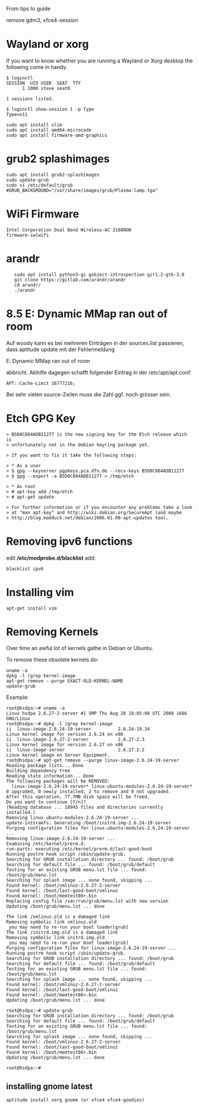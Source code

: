 From tips to guide

remove gdm3, xfce4-session

# Wayland or xorg

If you want to know whether you are running a Wayland or Xorg desktop the following come in handy.

```
$ loginctl
SESSION  UID USER  SEAT  TTY
      1 1000 steve seat0

1 sessions listed.

$ loginctl show-session 1 -p Type
Type=x11
```

```
sudo apt install slim
sudo apt install amd64-microcode
sudo apt install firmware-amd-graphics
```

# grub2 splashimages
```
sudo apt install grub2-splashimages
sudo update-grub
sudo vi /etc/default/grub
#GRUB_BACKGROUND="/usr/share/images/grub/Plasma-lamp.tga"
```

# WiFi Firmware
```
Intel Corporation Dual Band Wireless-AC 3168NGW
firmware-iwlwifi
```

# arandr
```
   sudo apt install python3-gi gobject-introspection gir1.2-gtk-3.0
   git clone https://gitlab.com/arandr/arandr
   cd arandr/
   ./arandr
```

# 8.5 E: Dynamic MMap ran out of room

Auf woody kann es bei mehreren Einträgen in der sources.list passieren, dass
aptitude update mit der Fehlermeldung

E: Dynamic MMap ran out of room

abbricht. Abhilfe dagegen schafft folgender Eintrag in der
/etc/apt/apt.conf:

```
APT::Cache-Limit 16777216;
```

Bei sehr vielen source-Zeilen muss die Zahl ggf. noch grösser sein.

# Etch GPG Key
```
> B5D0C804ADB11277 is the new signing key for the Etch release which is
> unfortunately not in the debian keyring package yet.

> If you want to fix it take the following steps:

> * As a user
> $ gpg --keyserver pgpkeys.pca.dfn.de --recv-keys B5D0C804ADB11277
> $ gpg --export -a B5D0C804ADB11277 > /tmp/etch

> * As root
> # apt-key add /tmp/etch
> # apt-get update

> For further information or if you encounter any problems take a look
> at "man apt-key" and http://wiki.debian.org/SecureApt (and maybe
> http://blog.madduck.net/debian/2006.01.08-apt-updates too).
```

# Removing ipv6 functions

edit **/etc/modprobe.d/blacklist**
add:
```
blacklist ipv6
```

# Installing vim
```
apt-get install vim
```

# Removing Kernels

Over time an awful lot of kernels gathe in Debian or Ubuntu.

To remove these obsolete kernels do:

```
uname -a
dpkg -l |grep kernel-image
apt-get remove --purge EXACT-OLD-KERNEL-NAME
update-grub
```

Example:

```
root@hsdpa:~# uname -a
Linux hsdpa 2.6.27-2-server #1 SMP Thu Aug 28 18:05:08 UTC 2008 i686 GNU/Linux
root@hsdpa:~# dpkg -l |grep kernel-image
ii  linux-image-2.6.24-19-server          2.6.24-19.34                  Linux kernel image for version 2.6.24 on x86
ii  linux-image-2.6.27-2-server           2.6.27-2.3                    Linux kernel image for version 2.6.27 on x86
ii  linux-image-server                    2.6.27.2.2                    Linux kernel image on Server Equipment.
root@hsdpa:~# apt-get remove --purge linux-image-2.6.24-19-server
Reading package lists... Done
Building dependency tree
Reading state information... Done
The following packages will be REMOVED:
  linux-image-2.6.24-19-server* linux-ubuntu-modules-2.6.24-19-server*
0 upgraded, 0 newly installed, 2 to remove and 0 not upgraded.
After this operation, 77.7MB disk space will be freed.
Do you want to continue [Y/n]?
(Reading database ... 18945 files and directories currently installed.)
Removing linux-ubuntu-modules-2.6.24-19-server ...
update-initramfs: Generating /boot/initrd.img-2.6.24-19-server
Purging configuration files for linux-ubuntu-modules-2.6.24-19-server ...
Removing linux-image-2.6.24-19-server ...
Examining /etc/kernel/prerm.d.
run-parts: executing /etc/kernel/prerm.d/last-good-boot
Running postrm hook script /sbin/update-grub.
Searching for GRUB installation directory ... found: /boot/grub
Searching for default file ... found: /boot/grub/default
Testing for an existing GRUB menu.lst file ... found: /boot/grub/menu.lst
Searching for splash image ... none found, skipping ...
Found kernel: /boot/vmlinuz-2.6.27-2-server
Found kernel: /boot/last-good-boot/vmlinuz
Found kernel: /boot/memtest86+.bin
Replacing config file /var/run/grub/menu.lst with new version
Updating /boot/grub/menu.lst ... done

The link /vmlinuz.old is a damaged link
Removing symbolic link vmlinuz.old
 you may need to re-run your boot loader[grub]
The link /initrd.img.old is a damaged link
Removing symbolic link initrd.img.old
 you may need to re-run your boot loader[grub]
Purging configuration files for linux-image-2.6.24-19-server ...
Running postrm hook script /sbin/update-grub.
Searching for GRUB installation directory ... found: /boot/grub
Searching for default file ... found: /boot/grub/default
Testing for an existing GRUB menu.lst file ... found: /boot/grub/menu.lst
Searching for splash image ... none found, skipping ...
Found kernel: /boot/vmlinuz-2.6.27-2-server
Found kernel: /boot/last-good-boot/vmlinuz
Found kernel: /boot/memtest86+.bin
Updating /boot/grub/menu.lst ... done

root@hsdpa:~# update-grub
Searching for GRUB installation directory ... found: /boot/grub
Searching for default file ... found: /boot/grub/default
Testing for an existing GRUB menu.lst file ... found: /boot/grub/menu.lst
Searching for splash image ... none found, skipping ...
Found kernel: /boot/vmlinuz-2.6.27-2-server
Found kernel: /boot/last-good-boot/vmlinuz
Found kernel: /boot/memtest86+.bin
Updating /boot/grub/menu.lst ... done

root@hsdpa:~#
```

## installing gnome latest
```
aptitude install xorg gnome (or xfce4 xfce4-goodies)
```
